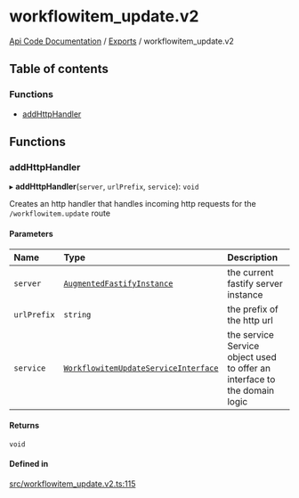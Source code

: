 # workflowitem\_update.v2
[Api Code Documentation](../README.md) / [Exports](../modules.md) / workflowitem\_update.v2

## Table of contents

### Functions

- [addHttpHandler](workflowitem_update_v2.md#addhttphandler)

## Functions

### addHttpHandler

▸ **addHttpHandler**(`server`, `urlPrefix`, `service`): `void`

Creates an http handler that handles incoming http requests for the `/workflowitem.update` route

#### Parameters

| Name | Type | Description |
| :------ | :------ | :------ |
| `server` | [`AugmentedFastifyInstance`](../interfaces/types.AugmentedFastifyInstance.md) | the current fastify server instance |
| `urlPrefix` | `string` | the prefix of the http url |
| `service` | [`WorkflowitemUpdateServiceInterface`](../interfaces/index.WorkflowitemUpdateServiceInterface.md) | the service Service object used to offer an interface to the domain logic |

#### Returns

`void`

#### Defined in

[src/workflowitem_update.v2.ts:115](https://github.com/openkfw/TruBudget/blob/c993c60c/api/src/workflowitem_update.v2.ts#L115)
